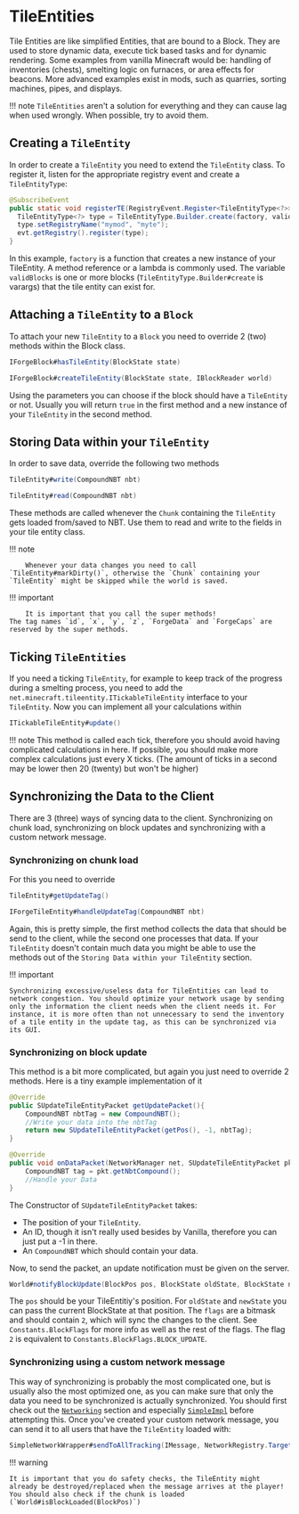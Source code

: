 # TileEntities

Tile Entities are like simplified Entities, that are bound to a Block.
They are used to store dynamic data, execute tick based tasks and for dynamic rendering.
Some examples from vanilla Minecraft would be: handling of inventories (chests), smelting logic on furnaces, or area effects for beacons.
More advanced examples exist in mods, such as quarries, sorting machines, pipes, and displays.

!!! note
    `TileEntities` aren't a solution for everything and they can cause lag when used wrongly.
    When possible, try to avoid them.

## Creating a `TileEntity`

In order to create a `TileEntity` you need to extend the `TileEntity` class.
To register it, listen for the appropriate registry event and create a `TileEntityType`:
```Java
@SubscribeEvent
public static void registerTE(RegistryEvent.Register<TileEntityType<?>> evt) {
  TileEntityType<?> type = TileEntityType.Builder.create(factory, validBlocks).build(null);
  type.setRegistryName("mymod", "myte");
  evt.getRegistry().register(type);
}
```
In this example, `factory` is a function that creates a new instance of your TileEntity. A method reference or a lambda is commonly used. The variable `validBlocks` is one or more blocks (`TileEntityType.Builder#create` is varargs) that the tile entity can exist for.

## Attaching a `TileEntity` to a `Block`

To attach your new `TileEntity` to a `Block` you need to override 2 (two) methods within the Block class.
```JAVA
IForgeBlock#hasTileEntity(BlockState state)

IForgeBlock#createTileEntity(BlockState state, IBlockReader world)
```
Using the parameters you can choose if the block should have a `TileEntity` or not.
Usually you will return `true` in the first method and a new instance of your `TileEntity` in the second method.

## Storing Data within your `TileEntity`

In order to save data, override the following two methods
```JAVA
TileEntity#write(CompoundNBT nbt)

TileEntity#read(CompoundNBT nbt)
```
These methods are called whenever the `Chunk` containing the `TileEntity` gets loaded from/saved to NBT.
Use them to read and write to the fields in your tile entity class.

!!! note

		Whenever your data changes you need to call `TileEntity#markDirty()`, otherwise the `Chunk` containing your `TileEntity` might be skipped while the world is saved.

!!! important

		It is important that you call the super methods!
    The tag names `id`, `x`, `y`, `z`, `ForgeData` and `ForgeCaps` are reserved by the super methods.

## Ticking `TileEntities`

If you need a ticking `TileEntity`, for example to keep track of the progress during a smelting process, you need to add the `net.minecraft.tileentity.ITickableTileEntity` interface to your `TileEntity`.
Now you can implement all your calculations within
```JAVA
ITickableTileEntity#update()
```

!!! note
    This method is called each tick, therefore you should avoid having complicated calculations in here.
    If possible, you should make more complex calculations just every X ticks.
    (The amount of ticks in a second may be lower then 20 (twenty) but won't be higher)

## Synchronizing the Data to the Client

There are 3 (three) ways of syncing data to the client.
Synchronizing on chunk load, synchronizing on block updates and synchronizing with a custom network message.

### Synchronizing on chunk load

For this you need to override
```JAVA
TileEntity#getUpdateTag()

IForgeTileEntity#handleUpdateTag(CompoundNBT nbt)
```
Again, this is pretty simple, the first method collects the data that should be send to the client,
while the second one processes that data. If your `TileEntity` doesn't contain much data you might be able to use the methods out of the `Storing Data within your TileEntity` section.

!!! important

    Synchronizing excessive/useless data for TileEntities can lead to network congestion. You should optimize your network usage by sending only the information the client needs when the client needs it. For instance, it is more often than not unnecessary to send the inventory of a tile entity in the update tag, as this can be synchronized via its GUI.

### Synchronizing on block update

This method is a bit more complicated, but again you just need to override 2 methods.
Here is a tiny example implementation of it
```JAVA
@Override
public SUpdateTileEntityPacket getUpdatePacket(){
    CompoundNBT nbtTag = new CompoundNBT();
    //Write your data into the nbtTag
    return new SUpdateTileEntityPacket(getPos(), -1, nbtTag);
}

@Override
public void onDataPacket(NetworkManager net, SUpdateTileEntityPacket pkt){
    CompoundNBT tag = pkt.getNbtCompound();
    //Handle your Data
}
```
The Constructor of `SUpdateTileEntityPacket` takes:

* The position of your `TileEntity`.
* An ID, though it isn't really used besides by Vanilla, therefore you can just put a -1 in there.
* An `CompoundNBT` which should contain your data.

Now, to send the packet, an update notification must be given on the server.
```JAVA
World#notifyBlockUpdate(BlockPos pos, BlockState oldState, BlockState newState, int flags)
```
The `pos` should be your TileEntitiy's position. For `oldState` and `newState` you can pass the current BlockState at that position.
The `flags` are a bitmask and should contain `2`, which will sync the changes to the client. See `Constants.BlockFlags` for more info as well as the rest of the flags. The flag `2` is equivalent to `Constants.BlockFlags.BLOCK_UPDATE`.

### Synchronizing using a custom network message

This way of synchronizing is probably the most complicated one, but is usually also the most optimized one,
as you can make sure that only the data you need to be synchronized is actually synchronized.
You should first check out the [`Networking`][networking] section and especially [`SimpleImpl`][simple_impl] before attempting this.
Once you've created your custom network message, you can send it to all users that have the `TileEntity` loaded with:
```JAVA
SimpleNetworkWrapper#sendToAllTracking(IMessage, NetworkRegistry.TargetPoint)
```

!!! warning

    It is important that you do safety checks, the TileEntity might already be destroyed/replaced when the message arrives at the player!
    You should also check if the chunk is loaded (`World#isBlockLoaded(BlockPos)`)

[networking]: ../networking/index.md
[simple_impl]: ../networking/simpleimpl.md
